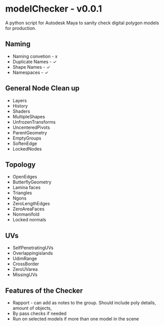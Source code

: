 # modelChecker - v0.0.1

A python script for Autodesk Maya to sanity check digital polygon models for production.

## Naming
* Naming convetion - x
* Duplicate Names - ✓
* Shape Names - ✓
* Namespaces - ✓

## General Node Clean up
* Layers
* History
* Shaders
* MultipleShapes
* UnfrozenTransforms
* UncenteredPivots
* ParentGeometry
* EmptyGroups
* SoftenEdge
* LockedNodes

## Topology
* OpenEdges
* ButterflyGeometry
* Lamina faces
* Triangles
* Ngons
* ZeroLengthEdges
* ZeroAreaFaces
* Nonmanifold
* Locked normals

## UVs
* SelfPenetratingUVs
* Overlappingislands
* UdimRange
* CrossBorder
* ZeroUVarea
* MissingUVs

## Features of the Checker
* Rapport - can add as notes to the group. Should include poly details, amount of objects,
* By pass checks if needed
* Run on selected models if more than one model in the scene


